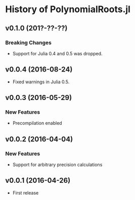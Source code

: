 History of PolynomialRoots.jl
=============================

v0.1.0 (201?-??-??)
-------------------

### Breaking Changes

* Support for Julia 0.4 and 0.5 was dropped.

v0.0.4 (2016-08-24)
-------------------

* Fixed warnings in Julia 0.5.

v0.0.3 (2016-05-29)
-------------------

### New Features ###

* Precompilation enabled

v0.0.2 (2016-04-04)
-------------------

### New Features ###

* Support for arbitrary precision calculations

v0.0.1 (2016-04-26)
-------------------

* First release
